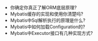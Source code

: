 * 你确定你真正了解ORM底层原理?
* Mybatis缓存的实现和使用你清楚吗?
* Mybatis中Sql解析执行的原理是什么?
* Mybatis中如何加载Configuration的?
* Mybatis中Executor接口有几种实现方式?



